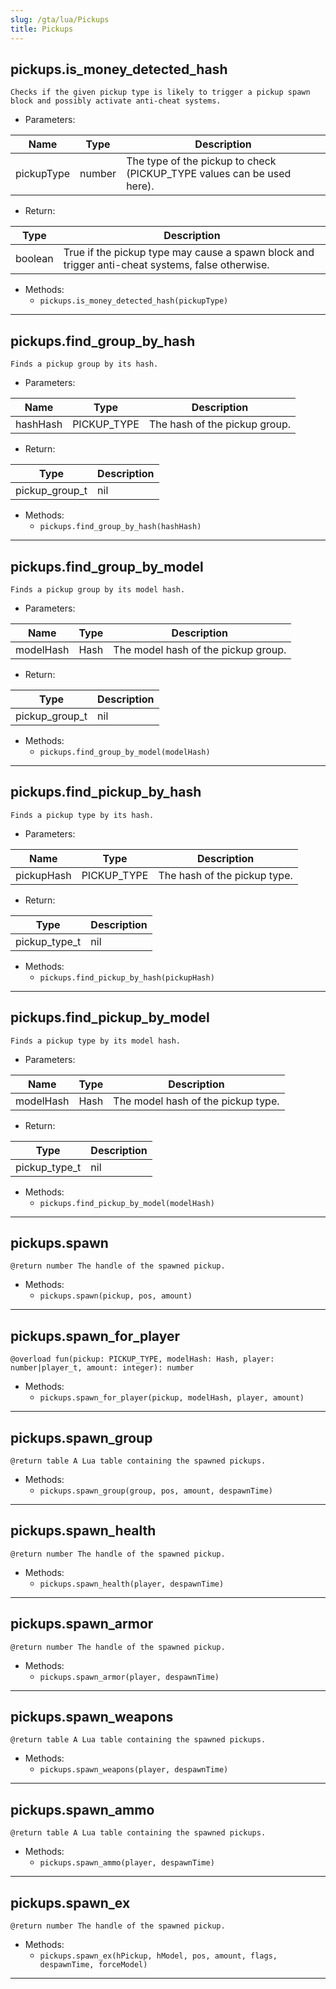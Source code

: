 ```yaml
---
slug: /gta/lua/Pickups
title: Pickups
---
```


## pickups.is_money_detected_hash
`Checks if the given pickup type is likely to trigger a pickup spawn block and possibly activate anti-cheat systems.`
- Parameters:

 | Name | Type | Description |
 | --- | --- | --- |
 | pickupType | number | The type of the pickup to check (PICKUP_TYPE values can be used here). |

- Return:

 | Type | Description |
 | --- | --- |
 | boolean | True if the pickup type may cause a spawn block and trigger anti-cheat systems, false otherwise. |

- Methods:
  - `pickups.is_money_detected_hash(pickupType)`

---

## pickups.find_group_by_hash
`Finds a pickup group by its hash.`
- Parameters:

 | Name | Type | Description |
 | --- | --- | --- |
 | hashHash | PICKUP_TYPE | The hash of the pickup group. |

- Return:

 | Type | Description |
 | --- | --- |
 | pickup_group_t|nil | The pickup group if found; nil otherwise. |

- Methods:
  - `pickups.find_group_by_hash(hashHash)`

---

## pickups.find_group_by_model
`Finds a pickup group by its model hash.`
- Parameters:

 | Name | Type | Description |
 | --- | --- | --- |
 | modelHash | Hash | The model hash of the pickup group. |

- Return:

 | Type | Description |
 | --- | --- |
 | pickup_group_t|nil | The pickup group if found; nil otherwise. |

- Methods:
  - `pickups.find_group_by_model(modelHash)`

---

## pickups.find_pickup_by_hash
`Finds a pickup type by its hash.`
- Parameters:

 | Name | Type | Description |
 | --- | --- | --- |
 | pickupHash | PICKUP_TYPE | The hash of the pickup type. |

- Return:

 | Type | Description |
 | --- | --- |
 | pickup_type_t|nil | The pickup type if found; nil otherwise. |

- Methods:
  - `pickups.find_pickup_by_hash(pickupHash)`

---

## pickups.find_pickup_by_model
`Finds a pickup type by its model hash.`
- Parameters:

 | Name | Type | Description |
 | --- | --- | --- |
 | modelHash | Hash | The model hash of the pickup type. |

- Return:

 | Type | Description |
 | --- | --- |
 | pickup_type_t|nil | The pickup type if found; nil otherwise. |

- Methods:
  - `pickups.find_pickup_by_model(modelHash)`

---

## pickups.spawn
`@return number The handle of the spawned pickup.`

- Methods:
  - `pickups.spawn(pickup, pos, amount)`

---

## pickups.spawn_for_player
`@overload fun(pickup: PICKUP_TYPE, modelHash: Hash, player: number|player_t, amount: integer): number`

- Methods:
  - `pickups.spawn_for_player(pickup, modelHash, player, amount)`

---

## pickups.spawn_group
`@return table A Lua table containing the spawned pickups.`

- Methods:
  - `pickups.spawn_group(group, pos, amount, despawnTime)`

---

## pickups.spawn_health
`@return number The handle of the spawned pickup.`

- Methods:
  - `pickups.spawn_health(player, despawnTime)`

---

## pickups.spawn_armor
`@return number The handle of the spawned pickup.`

- Methods:
  - `pickups.spawn_armor(player, despawnTime)`

---

## pickups.spawn_weapons
`@return table A Lua table containing the spawned pickups.`

- Methods:
  - `pickups.spawn_weapons(player, despawnTime)`

---

## pickups.spawn_ammo
`@return table A Lua table containing the spawned pickups.`

- Methods:
  - `pickups.spawn_ammo(player, despawnTime)`

---

## pickups.spawn_ex
`@return number The handle of the spawned pickup.`

- Methods:
  - `pickups.spawn_ex(hPickup, hModel, pos, amount, flags, despawnTime, forceModel)`

---

